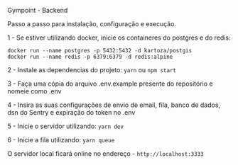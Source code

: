 Gympoint - Backend

Passo a passo para instalação, configuração e execução.

1 - Se estiver utilizando docker, inicie os containeres do postgres e do redis:

```docker run --name postgres -p 5432:5432 -d kartoza/postgis``` \
```docker run --name redis -p 6379:6379 -d redis:alpine```

2 - Instale as dependencias do projeto: ```yarn``` ou ```npm start```

3 - Faça uma cópia do arquivo .env.example presente do repositório e nomeie como .env

4 - Insira as suas configurações de envio de email, fila, banco de dados, dsn do Sentry e expiração do token no .env

5 - Inicie o servidor utilizando: `yarn dev`

6 - Inicie a fila utilizando: `yarn queue`

O servidor local ficará online no endereço - `http://localhost:3333`
